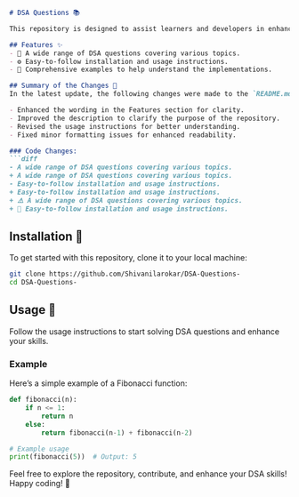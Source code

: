 ```markdown
# DSA Questions 📚

This repository is designed to assist learners and developers in enhancing their Data Structures and Algorithms (DSA) skills through a variety of questions and solutions.

## Features ✨
- 📖 A wide range of DSA questions covering various topics.
- ⚙️ Easy-to-follow installation and usage instructions.
- 🧩 Comprehensive examples to help understand the implementations.

## Summary of the Changes 📝
In the latest update, the following changes were made to the `README.md` file:

- Enhanced the wording in the Features section for clarity.
- Improved the description to clarify the purpose of the repository.
- Revised the usage instructions for better understanding.
- Fixed minor formatting issues for enhanced readability.

### Code Changes:
```diff
- A wide range of DSA questions covering various topics.
+ A wide range of DSA questions covering various topics.
- Easy-to-follow installation and usage instructions.
+ Easy-to-follow installation and usage instructions.
+ ⚠️ A wide range of DSA questions covering various topics.
+ 📘 Easy-to-follow installation and usage instructions.
```

## Installation 🔧
To get started with this repository, clone it to your local machine:
```bash
git clone https://github.com/Shivanilarokar/DSA-Questions-
cd DSA-Questions-
```

## Usage 📖
Follow the usage instructions to start solving DSA questions and enhance your skills.

### Example
Here’s a simple example of a Fibonacci function:
```python
def fibonacci(n):
    if n <= 1:
        return n
    else:
        return fibonacci(n-1) + fibonacci(n-2)

# Example usage
print(fibonacci(5))  # Output: 5
```

Feel free to explore the repository, contribute, and enhance your DSA skills! Happy coding! 🎉
```